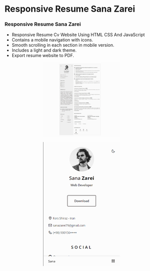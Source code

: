 # Responsive Resume Sana Zarei
### Responsive Resume Sana Zarei

- Responsive Resume Cv Website Using HTML CSS And JavaScript
- Contains a mobile navigation with icons.
- Smooth scrolling in each section in mobile version.
- Includes a light and dark theme.
- Export resume website to PDF.

<p align="center">
  <img src="Screenshot/ScreenShot1.jpg" width="50%" alt="Desktop Mode + Light Theme">
</p>
<p align="center">
  <img src="Screenshot/ScreenShot2.png" width="50%" alt="Phone Mode + Light Theme">
</p>

